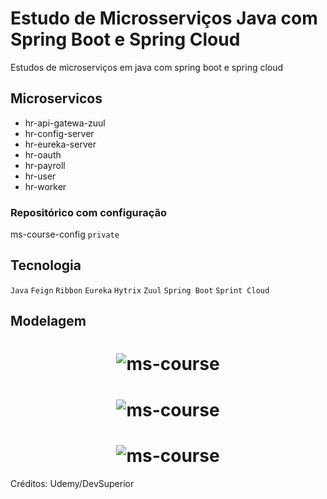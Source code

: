 # Estudo de Microsserviços Java com Spring Boot e Spring Cloud

Estudos de microserviços em java com spring boot e spring cloud

## Microservicos
- hr-api-gatewa-zuul
- hr-config-server
- hr-eureka-server
- hr-oauth
- hr-payroll
- hr-user
- hr-worker


### Repositórico com configuração
ms-course-config `private`

## Tecnologia

`Java` `Feign` `Ribbon` `Eureka` `Hytrix` `Zuul` `Spring Boot` `Sprint Cloud`

## Modelagem

<h1 align="center">
    <img alt="ms-course" title="#Project" src="https://github.com/carlosjunior1983/ms-course/blob/main/img/projeto.PNG"  /><br>
</h1>


<h1 align="center">
    <img alt="ms-course" title="#Model" src="https://github.com/carlosjunior1983/ms-course/blob/main/img/ModeloProj.PNG"  /><br>
</h1>


<h1 align="center">
    <img alt="ms-course" title="#Security" src="https://github.com/carlosjunior1983/ms-course/blob/main/img/Security.PNG"  /><br>
</h1>


 

Créditos: Udemy/DevSuperior
